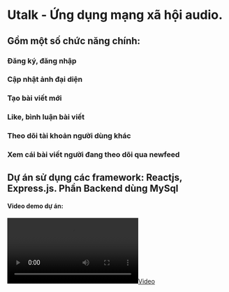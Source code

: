 # Utalk - Ứng dụng mạng xã hội audio.
## Gồm một số chức năng chính:
### Đăng ký, đăng nhập
### Cập nhật ảnh đại diện
### Tạo bài viết mới
### Like, bình luận bài viết
### Theo dõi tài khoản người dùng khác
### Xem cái bài viết người đang theo dõi qua newfeed

## Dự án sử dụng các framework: Reactjs, Express.js. Phần Backend dùng MySql

#### Video demo dự án: 

[![](https://github.com/Nghiattk27/Utalk/blob/master/video%2C%20image/utalk.webm)](https://drive.google.com/file/d/121wIznC0UEbJMi4C7qnRe6CV22rp7PSw/view?usp=sharing)
